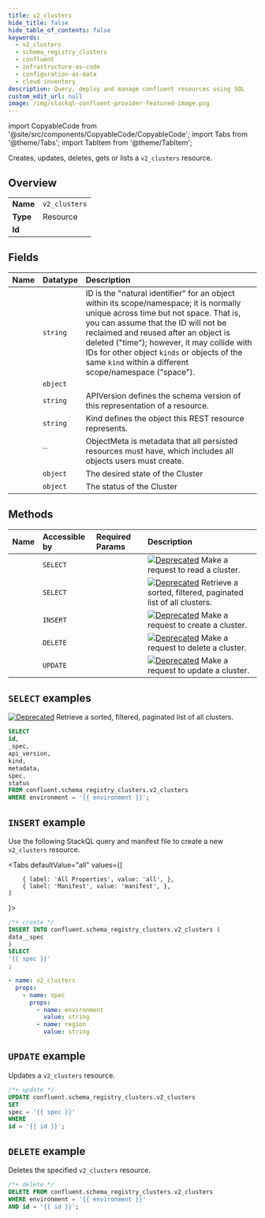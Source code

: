 ```yaml
---
title: v2_clusters
hide_title: false
hide_table_of_contents: false
keywords:
  - v2_clusters
  - schema_registry_clusters
  - confluent
  - infrastructure-as-code
  - configuration-as-data
  - cloud inventory
description: Query, deploy and manage confluent resources using SQL
custom_edit_url: null
image: /img/stackql-confluent-provider-featured-image.png
---
```


import CopyableCode from '@site/src/components/CopyableCode/CopyableCode';
import Tabs from '@theme/Tabs';
import TabItem from '@theme/TabItem';

Creates, updates, deletes, gets or lists a <code>v2_clusters</code> resource.

## Overview
<table><tbody>
<tr><td><b>Name</b></td><td><code>v2_clusters</code></td></tr>
<tr><td><b>Type</b></td><td>Resource</td></tr>
<tr><td><b>Id</b></td><td><CopyableCode code="confluent.schema_registry_clusters.v2_clusters" /></td></tr>
</tbody></table>

## Fields
| Name | Datatype | Description |
|:-----|:---------|:------------|
| <CopyableCode code="id" /> | `string` | ID is the "natural identifier" for an object within its scope/namespace; it is normally unique across time but not space. That is, you can assume that the ID will not be reclaimed and reused after an object is deleted ("time"); however, it may collide with IDs for other object `kinds` or objects of the same `kind` within a different scope/namespace ("space"). |
| <CopyableCode code="_spec" /> | `object` |  |
| <CopyableCode code="api_version" /> | `string` | APIVersion defines the schema version of this representation of a resource. |
| <CopyableCode code="kind" /> | `string` | Kind defines the object this REST resource represents. |
| <CopyableCode code="metadata" /> | `` | ObjectMeta is metadata that all persisted resources must have, which includes all objects users must create. |
| <CopyableCode code="spec" /> | `object` | The desired state of the Cluster |
| <CopyableCode code="status" /> | `object` | The status of the Cluster |

## Methods
| Name | Accessible by | Required Params | Description |
|:-----|:--------------|:----------------|:------------|
| <CopyableCode code="get_srcm_v2cluster" /> | `SELECT` | <CopyableCode code="environment, id" /> | [![Deprecated](https://img.shields.io/badge/Lifecycle%20Stage-Deprecated-%23ff005c)](#section/Versioning/API-Lifecycle-Policy) Make a request to read a cluster. |
| <CopyableCode code="list_srcm_v2clusters" /> | `SELECT` | <CopyableCode code="environment" /> | [![Deprecated](https://img.shields.io/badge/Lifecycle%20Stage-Deprecated-%23ff005c)](#section/Versioning/API-Lifecycle-Policy) Retrieve a sorted, filtered, paginated list of all clusters. |
| <CopyableCode code="create_srcm_v2cluster" /> | `INSERT` | <CopyableCode code="" /> | [![Deprecated](https://img.shields.io/badge/Lifecycle%20Stage-Deprecated-%23ff005c)](#section/Versioning/API-Lifecycle-Policy) Make a request to create a cluster. |
| <CopyableCode code="delete_srcm_v2cluster" /> | `DELETE` | <CopyableCode code="environment, id" /> | [![Deprecated](https://img.shields.io/badge/Lifecycle%20Stage-Deprecated-%23ff005c)](#section/Versioning/API-Lifecycle-Policy) Make a request to delete a cluster. |
| <CopyableCode code="update_srcm_v2cluster" /> | `UPDATE` | <CopyableCode code="id" /> | [![Deprecated](https://img.shields.io/badge/Lifecycle%20Stage-Deprecated-%23ff005c)](#section/Versioning/API-Lifecycle-Policy) Make a request to update a cluster. |

## `SELECT` examples

[![Deprecated](https://img.shields.io/badge/Lifecycle%20Stage-Deprecated-%23ff005c)](#section/Versioning/API-Lifecycle-Policy) Retrieve a sorted, filtered, paginated list of all clusters.


```sql
SELECT
id,
_spec,
api_version,
kind,
metadata,
spec,
status
FROM confluent.schema_registry_clusters.v2_clusters
WHERE environment = '{{ environment }}';
```
## `INSERT` example

Use the following StackQL query and manifest file to create a new <code>v2_clusters</code> resource.

<Tabs
    defaultValue="all"
    values={[
        
        { label: 'All Properties', value: 'all', },
        { label: 'Manifest', value: 'manifest', },
    ]
}>
<TabItem value="all">

```sql
/*+ create */
INSERT INTO confluent.schema_registry_clusters.v2_clusters (
data__spec
)
SELECT 
'{{ spec }}'
;
```
</TabItem>

<TabItem value="manifest">

```yaml
- name: v2_clusters
  props:
    - name: spec
      props:
        - name: environment
          value: string
        - name: region
          value: string

```
</TabItem>
</Tabs>

## `UPDATE` example

Updates a <code>v2_clusters</code> resource.

```sql
/*+ update */
UPDATE confluent.schema_registry_clusters.v2_clusters
SET 
spec = '{{ spec }}'
WHERE 
id = '{{ id }}';
```

## `DELETE` example

Deletes the specified <code>v2_clusters</code> resource.

```sql
/*+ delete */
DELETE FROM confluent.schema_registry_clusters.v2_clusters
WHERE environment = '{{ environment }}'
AND id = '{{ id }}';
```
